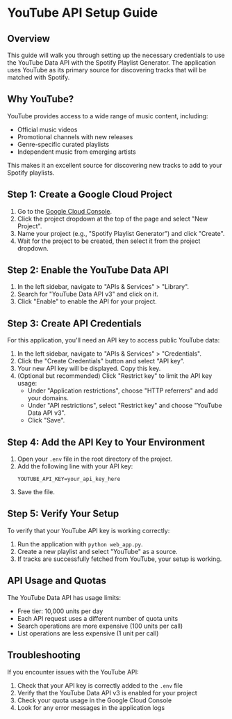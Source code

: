 # YouTube API Setup Guide

## Overview

This guide will walk you through setting up the necessary credentials to use the YouTube Data API with the Spotify Playlist Generator. The application uses YouTube as its primary source for discovering tracks that will be matched with Spotify.

## Why YouTube?

YouTube provides access to a wide range of music content, including:
- Official music videos
- Promotional channels with new releases
- Genre-specific curated playlists
- Independent music from emerging artists

This makes it an excellent source for discovering new tracks to add to your Spotify playlists.

## Step 1: Create a Google Cloud Project

1. Go to the [Google Cloud Console](https://console.cloud.google.com/).
2. Click the project dropdown at the top of the page and select "New Project".
3. Name your project (e.g., "Spotify Playlist Generator") and click "Create".
4. Wait for the project to be created, then select it from the project dropdown.

## Step 2: Enable the YouTube Data API

1. In the left sidebar, navigate to "APIs & Services" > "Library".
2. Search for "YouTube Data API v3" and click on it.
3. Click "Enable" to enable the API for your project.

## Step 3: Create API Credentials

For this application, you'll need an API key to access public YouTube data:

1. In the left sidebar, navigate to "APIs & Services" > "Credentials".
2. Click the "Create Credentials" button and select "API key".
3. Your new API key will be displayed. Copy this key.
4. (Optional but recommended) Click "Restrict key" to limit the API key usage:
   - Under "Application restrictions", choose "HTTP referrers" and add your domains.
   - Under "API restrictions", select "Restrict key" and choose "YouTube Data API v3".
   - Click "Save".

## Step 4: Add the API Key to Your Environment

1. Open your `.env` file in the root directory of the project.
2. Add the following line with your API key:
   ```
   YOUTUBE_API_KEY=your_api_key_here
   ```
3. Save the file.

## Step 5: Verify Your Setup

To verify that your YouTube API key is working correctly:

1. Run the application with `python web_app.py`.
2. Create a new playlist and select "YouTube" as a source.
3. If tracks are successfully fetched from YouTube, your setup is working.

## API Usage and Quotas

The YouTube Data API has usage limits:

- Free tier: 10,000 units per day
- Each API request uses a different number of quota units
- Search operations are more expensive (100 units per call)
- List operations are less expensive (1 unit per call)

## Troubleshooting

If you encounter issues with the YouTube API:

1. Check that your API key is correctly added to the `.env` file
2. Verify that the YouTube Data API v3 is enabled for your project
3. Check your quota usage in the Google Cloud Console
4. Look for any error messages in the application logs

<!-- explainer: This guide provides comprehensive setup instructions for the YouTube API, explaining why YouTube is used as the primary source and how to properly configure API access -->